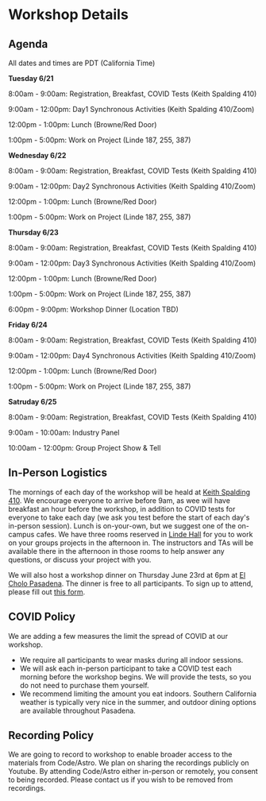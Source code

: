 # Workshop Details

## Agenda

All dates and times are PDT (California Time)

**Tuesday 6/21**

8:00am - 9:00am: Registration, Breakfast, COVID Tests (Keith Spalding 410)

9:00am - 12:00pm: Day1 Synchronous Activities (Keith Spalding 410/Zoom)

12:00pm - 1:00pm: Lunch (Browne/Red Door)

1:00pm - 5:00pm: Work on Project (Linde 187, 255, 387)


**Wednesday 6/22**

8:00am - 9:00am: Registration, Breakfast, COVID Tests (Keith Spalding 410)

9:00am - 12:00pm: Day2 Synchronous Activities (Keith Spalding 410/Zoom)

12:00pm - 1:00pm: Lunch (Browne/Red Door)

1:00pm - 5:00pm: Work on Project (Linde 187, 255, 387)


**Thursday 6/23**

8:00am - 9:00am: Registration, Breakfast, COVID Tests (Keith Spalding 410)

9:00am - 12:00pm: Day3 Synchronous Activities (Keith Spalding 410/Zoom)

12:00pm - 1:00pm: Lunch (Browne/Red Door)

1:00pm - 5:00pm: Work on Project (Linde 187, 255, 387)

6:00pm - 9:00pm: Workshop Dinner (Location TBD)


**Friday 6/24**

8:00am - 9:00am: Registration, Breakfast, COVID Tests (Keith Spalding 410)

9:00am - 12:00pm: Day4 Synchronous Activities (Keith Spalding 410/Zoom)

12:00pm - 1:00pm: Lunch (Browne/Red Door)

1:00pm - 5:00pm: Work on Project (Linde 187, 255, 387)

**Satruday 6/25**

8:00am - 9:00am: Registration, Breakfast, COVID Tests (Keith Spalding 410)

9:00am - 10:00am: Industry Panel

10:00am - 12:00pm: Group Project Show & Tell


## In-Person Logistics

The mornings of each day of the workshop will be heald at [Keith Spalding 410](https://www.caltech.edu/map/campus/keith-spalding-building-of-business-services). We encourage everyone to arrive before 9am, as wee will have breakfast 
an hour before the workshop, in addition to COVID tests for everyone to take each day (we ask you test before the start of each
day's in-person session).
Lunch is on-your-own, but we suggest one of the on-campus cafes. We have three rooms reserved
in [Linde Hall](https://www.caltech.edu/map/campus/ronald-and-maxine-linde-hall-of-mathematics-and-physics) for you to work on your 
groups projects in the afternoon in. The instructors and TAs will be available there in the afternoon in those rooms to help answer any
questions, or discuss your project with you.

We will also host a workshop dinner on Thursday June 23rd at 6pm at [El Cholo Pasadena](https://goo.gl/maps/wrSY6irmCEWvSxUr9). The dinner is free to all participants. To sign up to attend, please fill out [this form](https://docs.google.com/forms/d/e/1FAIpQLSfz57n01MVj6JlTQ_KOjmaboJs9BoRGxmy12Gdtmc6dXEaP7g/viewform?usp=sf_link).

## COVID Policy
We are adding a few measures the limit the spread of COVID at our workshop. 

 * We require all participants to wear masks during all indoor sessions.
 * We will ask each in-person participant to take a COVID test each morning before the workshop begins. We will provide the
tests, so you do not need to purchase them yourself. 
 * We recommend limiting the amount you eat indoors. Southern California weather is typically very nice in the summer, 
and outdoor dining options are available throughout Pasadena. 

## Recording Policy
We are going to record to workshop to enable broader access to the materials from Code/Astro. We plan on sharing the recordings publicly on Youtube. By attending Code/Astro either in-person or remotely, you consent to being recorded. Please contact us if you wish to be removed from recordings.